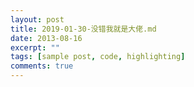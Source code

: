 ```yaml
---
layout: post
title: 2019-01-30-没错我就是大佬.md
date: 2013-08-16
excerpt: ""
tags: [sample post, code, highlighting]
comments: true
---
```

